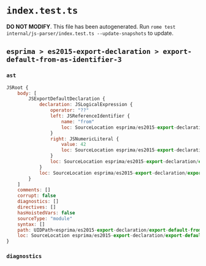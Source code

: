 # `index.test.ts`

**DO NOT MODIFY**. This file has been autogenerated. Run `rome test internal/js-parser/index.test.ts --update-snapshots` to update.

## `esprima > es2015-export-declaration > export-default-from-as-identifier-3`

### `ast`

```javascript
JSRoot {
	body: [
		JSExportDefaultDeclaration {
			declaration: JSLogicalExpression {
				operator: "??"
				left: JSReferenceIdentifier {
					name: "from"
					loc: SourceLocation esprima/es2015-export-declaration/export-default-from-as-identifier-3/input.js 1:15-1:19 (from)
				}
				right: JSNumericLiteral {
					value: 42
					loc: SourceLocation esprima/es2015-export-declaration/export-default-from-as-identifier-3/input.js 1:23-1:25
				}
				loc: SourceLocation esprima/es2015-export-declaration/export-default-from-as-identifier-3/input.js 1:15-1:25
			}
			loc: SourceLocation esprima/es2015-export-declaration/export-default-from-as-identifier-3/input.js 1:0-1:26
		}
	]
	comments: []
	corrupt: false
	diagnostics: []
	directives: []
	hasHoistedVars: false
	sourceType: "module"
	syntax: []
	path: UIDPath<esprima/es2015-export-declaration/export-default-from-as-identifier-3/input.js>
	loc: SourceLocation esprima/es2015-export-declaration/export-default-from-as-identifier-3/input.js 1:0-2:0
}
```

### `diagnostics`

```

```
